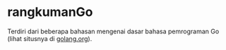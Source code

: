 # rangkumanGo
Terdiri dari beberapa bahasan mengenai dasar bahasa pemrograman Go (lihat situsnya di [golang.org](https://golang.org)).
